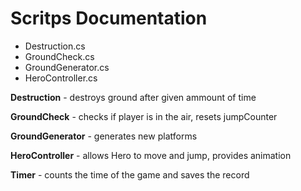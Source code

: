 # Scritps Documentation

* Destruction.cs
* GroundCheck.cs
* GroundGenerator.cs
* HeroController.cs

**Destruction** - destroys ground after given ammount of time

**GroundCheck** - checks if player is in the air, resets jumpCounter

**GroundGenerator** - generates new platforms

**HeroController** - allows Hero to move and jump, provides animation

**Timer** - counts the time of the game and saves the record

